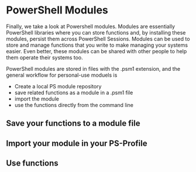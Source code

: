 # PowerShell Modules

Finally, we take a look at Powershell modules. Modules are essentially PowerShell libraries where you can store functions and, by installing these modules, persist them across PowerShell Sessions. Modules can be used to store and manage functions that you write to make managing your systems easier. Even better, these modules can be shared with other people to help them operate their systems too. 

PowerShell modules are stored in files with the .psm1 extension, and the general workflow for personal-use moduels is

* Create a local PS module repository
* save related functions as a module in a .psm1 file
* import the module
* use the functions directly from the command line

## Save your functions to a module file

## Import your module in your PS-Profile

## Use functions



